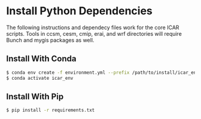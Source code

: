 # Install Python Dependencies
The following instructions and dependecy files work for the core ICAR scripts.
Tools in ccsm, cesm, cmip, erai, and wrf directories will require Bunch and mygis packages as well.

## Install With Conda
```bash
$ conda env create -f environment.yml --prefix /path/to/install/icar_env
$ conda activate icar_env
```

## Install With Pip
```bash
$ pip install -r requirements.txt
```
